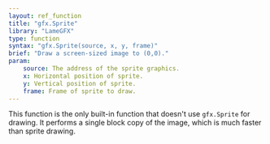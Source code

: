 ```yaml
---
layout: ref_function
title: "gfx.Sprite"
library: "LameGFX"
type: function
syntax: "gfx.Sprite(source, x, y, frame)"
brief: "Draw a screen-sized image to (0,0)."
param:
    source: The address of the sprite graphics.
    x: Horizontal position of sprite.
    y: Vertical position of sprite.
    frame: Frame of sprite to draw.
---
```


This function is the only built-in function that doesn't use
`gfx.Sprite` for drawing. It performs a single block copy of the image,
which is much faster than sprite drawing. 
